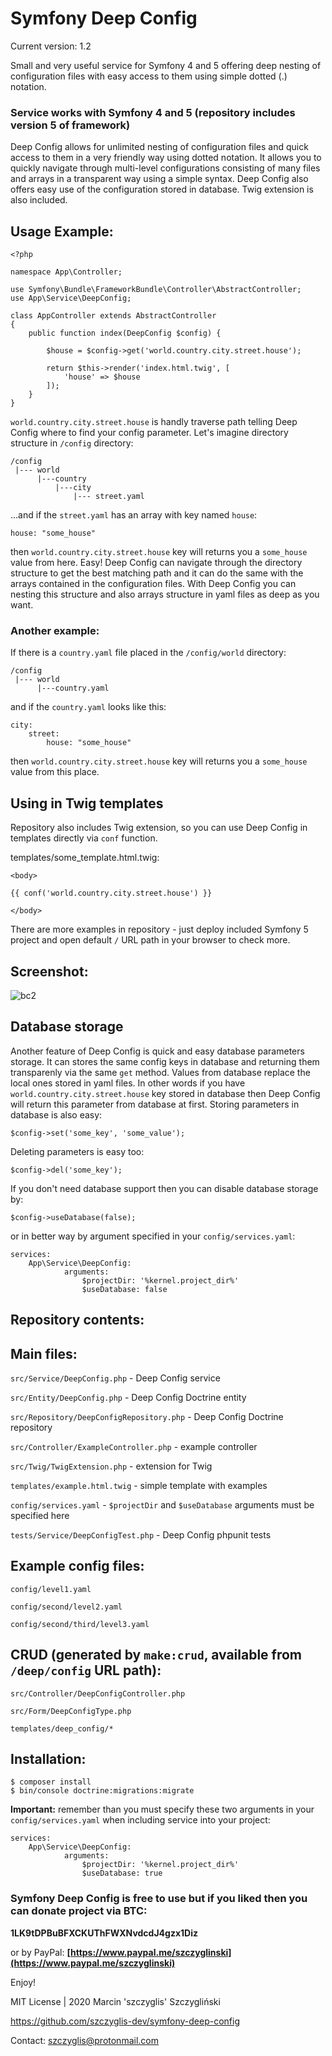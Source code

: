 # Symfony Deep Config

Current version: 1.2

Small and very useful service for Symfony 4 and 5 offering deep nesting of configuration files with easy access to them using simple dotted (.) notation.

### Service works with Symfony 4 and 5 (repository includes version 5 of framework)

Deep Config allows for unlimited nesting of configuration files and quick access to them in a very friendly way using dotted notation. It allows you to quickly navigate through multi-level configurations consisting of many files and arrays in a transparent way using a simple syntax. Deep Config also offers easy use of the configuration stored in database. Twig extension is also included.


## Usage Example:
```
<?php

namespace App\Controller;

use Symfony\Bundle\FrameworkBundle\Controller\AbstractController;
use App\Service\DeepConfig;

class AppController extends AbstractController
{
	public function index(DeepConfig $config) {
	
		$house = $config->get('world.country.city.street.house');

		return $this->render('index.html.twig', [
			'house' => $house
		]);
	}
}
```

`world.country.city.street.house` is handly traverse path telling Deep Config where to find your config parameter.
Let's imagine directory structure in `/config` directory:

```
/config
 |--- world
	  |---country
		  |---city
			  |--- street.yaml
```

...and if the `street.yaml` has an array with key named `house`:


`house: "some_house"`

then `world.country.city.street.house` key will returns you a `some_house` value from here. Easy! Deep Config can navigate through the directory structure to get the best matching path and it can do the same with the arrays contained in the configuration files. With Deep Config you can nesting this structure and also arrays structure in yaml files as deep as you want.

### Another example:

If there is a `country.yaml` file placed in the `/config/world` directory:

```
/config
 |--- world
	  |---country.yaml
```

and if the `country.yaml` looks like this:

```
city:
	street:
		house: "some_house"
```

then `world.country.city.street.house` key will returns you a `some_house` value from this place.

## Using in Twig templates

Repository also includes Twig extension, so you can use Deep Config in templates directly via `conf` function.

templates/some_template.html.twig:
```
<body>

{{ conf('world.country.city.street.house') }}

</body>
```

There are more examples in repository - just deploy included Symfony 5 project and open default `/` URL path in your browser to check more.

## Screenshot:
![bc2](https://user-images.githubusercontent.com/61396542/75373764-36d8ba80-58cb-11ea-8e96-f24a19b23c4e.png)

## Database storage
Another feature of Deep Config is quick and easy database parameters storage. It can stores the same config keys in database and returning them transparenly via the same `get` method. Values from database replace the local ones stored in yaml files. In other words if you have `world.country.city.street.house` key stored in database then Deep Config will return this parameter from database at first. Storing parameters in database is also easy:

`$config->set('some_key', 'some_value');`

Deleting parameters is easy too:

`$config->del('some_key');`

If you don't need database support then you can disable database storage by:

`$config->useDatabase(false);`

or in better way by argument specified in your `config/services.yaml`:

```
services:
	App\Service\DeepConfig:
	        arguments:
	            $projectDir: '%kernel.project_dir%'
	            $useDatabase: false
```




## Repository contents:

## Main files:

`src/Service/DeepConfig.php` - Deep Config service

`src/Entity/DeepConfig.php` - Deep Config Doctrine entity

`src/Repository/DeepConfigRepository.php` - Deep Config Doctrine repository

`src/Controller/ExampleController.php` - example controller

`src/Twig/TwigExtension.php` - extension for Twig

`templates/example.html.twig` - simple template with examples

`config/services.yaml` - `$projectDir` and `$useDatabase` arguments must be specified here

`tests/Service/DeepConfigTest.php` - Deep Config phpunit tests

## Example config files:

`config/level1.yaml`

`config/second/level2.yaml`

`config/second/third/level3.yaml`

## CRUD (generated by `make:crud`, available from `/deep/config` URL path):

`src/Controller/DeepConfigController.php`

`src/Form/DeepConfigType.php`

`templates/deep_config/*`


## Installation:

```
$ composer install
$ bin/console doctrine:migrations:migrate
```

**Important:** remember than you must specify these two arguments in your `config/services.yaml` when including service into your project:

```
services:
	App\Service\DeepConfig:
	        arguments:
	            $projectDir: '%kernel.project_dir%'
	            $useDatabase: true
```



 
### Symfony Deep Config is free to use but if you liked then you can donate project via BTC: 

**1LK9tDPBuBFXCKUThFWXNvdcdJ4gzx1Diz**

or by PayPal:
 **[https://www.paypal.me/szczyglinski](https://www.paypal.me/szczyglinski)**


Enjoy!


MIT License | 2020 Marcin 'szczyglis' Szczygliński

https://github.com/szczyglis-dev/symfony-deep-config

Contact: szczyglis@protonmail.com
